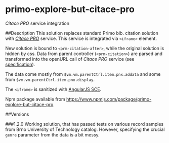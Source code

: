 # primo-explore-but-citace-pro
_Citace PRO_ service integration

##Description
This solution replaces standard Primo bib. citation solution with [_Citace PRO_](https://www.citace.com/) service. This service is integrated via `<iframe>` element.

New solution is bound to `<prm-citation-after>`, while the original solution is hidden by css. Data from parent controller
(`<prm-citation>`) are parsed and transformed into the openURL call of _Citace PRO_ service (see [specification](https://docs.google.com/document/d/1O750bnggE5e22EU22gIP170Psa_I-YT31FjNB1VYTM0)). 

The data come mostly from `$vm.vm.parentCtrl.item.pnx.addata` and some from `$vm.vm.parentCtrl.item.pnx.display`.

The `<iframe>` is sanitized with [AngularJS SCE](https://docs.angularjs.org/api/ng/service/$sce).

Npm package available from https://www.npmjs.com/package/primo-explore-but-citace-pro. 

##Versions

###1.2.0
Working solution, that has passed tests on various record samples from Brno University of Technology catalog. 
However, specifying the crucial `genre` parameter from the data is a bit messy.
